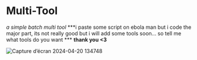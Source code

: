 # Multi-Tool
*a simple batch multi tool*
***i paste some script on ebola man but i code the major part, its not really good but i will add some tools soon... so tell me what tools do you want ***
**thank you <3**


![Capture d’écran 2024-04-20 134748](https://github.com/FrozenmanYT/Multi-Tool/assets/167576742/44343b23-19db-40ca-be44-6a1cf0ae0c9a)

